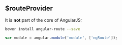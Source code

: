 ## $routeProvider

It is **not** part of the core of AngularJS:

```bash
bower install angular-route --save
```

```javascript
var module = angular.module('module', ['ngRoute']);
```
